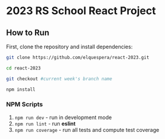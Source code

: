 # 2023 RS School React Project

## How to Run

First, clone the repository and install dependencies:

```bash
git clone https://github.com/elquespera/react-2023.git

cd react-2023

git checkout #current week's branch name

npm install
```

### NPM Scripts

1. `npm run dev` - run in development mode
2. `npm run lint` - run **eslint**
3. `npm run coverage` - run all tests and compute test coverage

